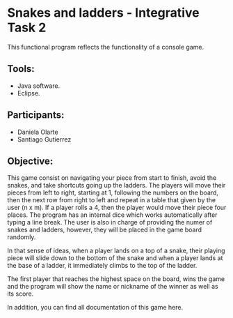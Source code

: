 # Snakes and ladders - Integrative Task 2

This functional program reflects the functionality of a console game.

## Tools:
* Java software.
* Eclipse.

## Participants:
* Daniela Olarte
* Santiago Gutierrez

## Objective: 

This game consist on navigating your piece from start to finish, avoid the snakes, and take shortcuts going up the ladders. The players will move their pieces from left to right, starting at 1, following the numbers on the board, then the next row from right to left and repeat in a table that given by the user (n x m). If a player rolls a 4, then the player would move their piece four places. The program has an internal dice which works automatically after typing a line break. The user is also in charge of providing the numer of snakes and ladders, however, they will be placed in the game board randomly.

In that sense of ideas, when a player lands on a top of a snake, their playing piece will slide down to the bottom of the snake and when a player lands at the base of a ladder, it immediately climbs to the top of the ladder. 

The first player that reaches the highest space on the board, wins the game and the program will show the name or nickname of the winner as well as its score. 

In addition, you can find all documentation of this game here.